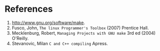 References
============

1. http://www.gnu.org/software/make.
2. Fusco, John, `The linux Programmer's Toolbox` (2007) Prentice Hall.
3. Mecklenburg, Robert, `Managing Projects with GNU make` 3rd ed (2004) O'Reilly.
4. Stevanovic, Milan `C and C++ compiling` Apress.
